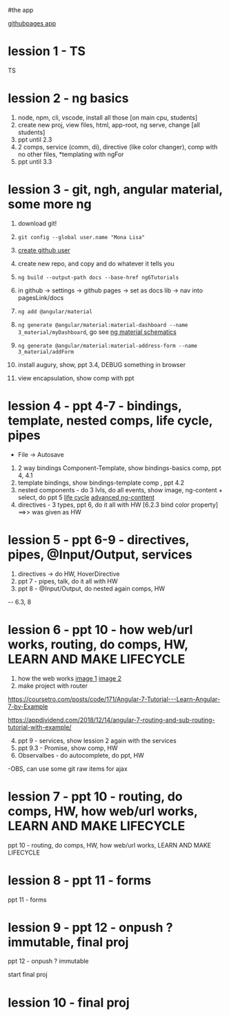 #the app

[githubpages app](https://bresleveloper.github.io/ng6Tutorials/)


# lession 1 - TS

TS

# lession 2 - ng basics

1. node, npm, cli, vscode, install all those [on main cpu, students]
2. create new proj, view files, html, app-root, ng serve, change [all students]
3. ppt until 2.3
4. 2 comps, service (comm, di), directive (like color changer), comp with no other files, *templating with ngFor
5. ppt until 3.3

# lession 3 - git, ngh, angular material, some more ng

1. download git!
2. `git config --global user.name "Mona Lisa"`
3. [create github user](https://github.com/ "github")
4. create new repo, and copy and do whatever it tells you
5. `ng build --output-path docs --base-href ng6Tutorials`
6. in github -> settings -> github pages -> set as docs lib -> nav into pagesLink/docs
    
7. `ng add @angular/material`
8. `ng generate @angular/material:material-dashboard --name 3_material/myDashboard`, go see [ng material schematics](https://material.angular.io/guide/schematics)
9. `ng generate @angular/material:material-address-form --name 3_material/addForm`
10. install augury, show, ppt 3.4, DEBUG something in browser
11. view encapsulation, show comp with ppt

# lession 4 - ppt 4-7 - bindings, template, nested comps, life cycle, pipes

* File -> Autosave

1. 2 way bindings Component-Template, show bindings-basics comp, ppt 4, 4.1
2. template bindings, show bindings-template comp , ppt 4.2
3. nested components - do 3 lvls, do all events, show image, ng-content + select, do ppt 5
    [life cycle](https://i.stack.imgur.com/yzaYJ.png)
    [advanced ng-conttent](https://blog.angular-university.io/angular-ng-content/)
4. directives - 3 types, ppt 6, do it all with HW [6.2.3 bind color property]  ==>> was given as HW

# lession 5 - ppt 6-9 - directives, pipes, @Input/Output, services

1. directives -> do HW, HoverDirective
2. ppt 7 - pipes, talk, do it all with HW
3. ppt 8 - @Input/Output, do nested again comps, HW

-- 6.3, 8


# lession 6 - ppt 10 - how web/url works, routing, do comps, HW,  LEARN AND MAKE LIFECYCLE

1. how the web works 
    [image 1](https://www.practicalecommerce.com/wp-content/uploads/2017/04/URL-anatomy2.png)
    [image 2](https://media.gcflearnfree.org/content/55784768317faa316096bef2_06_10_2015/fullurlending_image2.png)
2. make project with router

https://coursetro.com/posts/code/171/Angular-7-Tutorial---Learn-Angular-7-by-Example

https://appdividend.com/2018/12/14/angular-7-routing-and-sub-routing-tutorial-with-example/

4. ppt 9 - services, show lession 2 again with the services
5. ppt 9.3 - Promise, show comp, HW
6. Observalbes - do autocomplete, do ppt, HW

-OBS, can use some git raw items for ajax

# lession 7 - ppt 10 - routing, do comps, HW, how web/url works, LEARN AND MAKE LIFECYCLE

ppt 10 - routing, do comps, HW, how web/url works, LEARN AND MAKE LIFECYCLE

# lession 8 - ppt 11 - forms

ppt 11 - forms

# lession 9 - ppt 12 - onpush ? immutable,  final proj

ppt 12 - onpush ? immutable

start  final proj

# lession 10 - final proj


